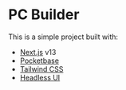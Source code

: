 # PC Builder

This is a simple project built with:

- [Next.js](https://nextjs.org/) v13
- [Pocketbase](https://pocketbase.io/)
- [Tailwind CSS](https://tailwindcss.com/)
- [Headless UI](https://headlessui.dev/)
